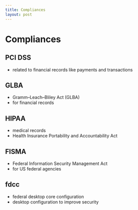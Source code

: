 ```yaml
---
title: Compliances
layout: post
---
```

    
# Compliances

## PCI DSS 
* related to financial records like payments and transactions 

## GLBA 
* Gramm–Leach–Bliley Act (GLBA) 
* for financial records 

## HIPAA 
* medical records 
* Health Insurance Portability and Accountability Act 

## FISMA 
* Federal Information Security Management Act 
* for US federal agencies 

## fdcc 
* federal desktop core configuration 
* desktop configuration to improve security 
